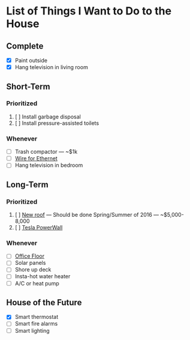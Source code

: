# List of Things I Want to Do to the House

## Complete

* [X] Paint outside
* [X] Hang television in living room

## Short-Term

### Prioritized

1. [ ] Install garbage disposal
1. [ ] Install pressure-assisted toilets

### Whenever

* [ ] Trash compactor &mdash; ~$1k
* [ ] [Wire for Ethernet](ethernet.md)
* [ ] Hang television in bedroom

## Long-Term

### Prioritized

1. [ ] [New roof](new-roof.md) &mdash; Should be done Spring/Summer of 2016 &mdash; ~$5,000-8,000
1. [ ] [Tesla PowerWall](http://www.teslamotors.com/powerwall)

### Whenever

* [ ] [Office Floor](office-floor.md)
* [ ] Solar panels
* [ ] Shore up deck
* [ ] Insta-hot water heater
* [ ] A/C or heat pump

## House of the Future

* [x] Smart thermostat
* [ ] Smart fire alarms
* [ ] Smart lighting
